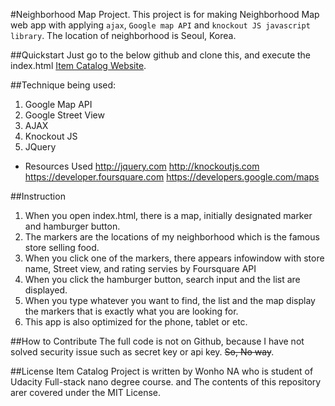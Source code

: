 #Neighborhood Map Project.
This project is for making Neighborhood Map web app with applying `ajax`, `Google map API` and `knockout JS javascript library`.
The location of neighborhood is Seoul, Korea.

##Quickstart
Just go to the below github and clone this, and execute the index.html
[Item Catalog Website](https://github.com/adler0311/Udacity-Neighborhood-Project).

##Technique being used: 
1. Google Map API
2. Google Street View
3. AJAX
4. Knockout JS
5. JQuery

- Resources Used
http://jquery.com
http://knockoutjs.com
https://developer.foursquare.com
https://developers.google.com/maps

##Instruction
1. When you open index.html, there is a map, initially designated marker and hamburger button.
2. The markers are the locations of my neighborhood which is the famous store selling food.
3. When you click one of the markers, there appears infowindow with store name, Street view, and rating servies by Foursquare API
4. When you click the hamburger button, search input and the list are displayed.
5. When you type whatever you want to find, the list and the map display the markers that is exactly what you are looking for.  
5. This app is also optimized for the phone, tablet or etc.

##How to Contribute
The full code is not on Github, because I have not solved security issue such as secret key or api key. ~~So, No way~~.

##License
Item Catalog Project is written by Wonho NA who is student of Udacity Full-stack nano degree course. and The contents of this repository arer covered under the MIT License.

